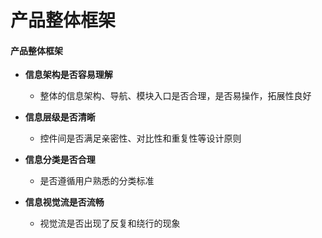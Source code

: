 # 产品整体框架

#### 产品整体框架

- **信息架构是否容易理解**
  - 整体的信息架构、导航、模块入口是否合理，是否易操作，拓展性良好

- **信息层级是否清晰**
  - 控件间是否满足亲密性、对比性和重复性等设计原则

- **信息分类是否合理**
  - 是否遵循用户熟悉的分类标准

- **信息视觉流是否流畅**
  - 视觉流是否出现了反复和绕行的现象

